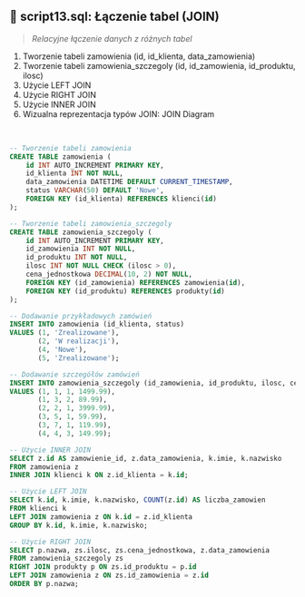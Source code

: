 ## 📝 script13.sql: Łączenie tabel (JOIN)

> *Relacyjne łączenie danych z różnych tabel*

1. Tworzenie tabeli zamowienia (id, id_klienta, data_zamowienia)
2. Tworzenie tabeli zamowienia_szczegoly (id, id_zamowienia, id_produktu, ilosc)
3. Użycie LEFT JOIN
4. Użycie RIGHT JOIN
5. Użycie INNER JOIN
6. Wizualna reprezentacja typów JOIN:
JOIN Diagram
<br>

``` sql
-- Tworzenie tabeli zamowienia
CREATE TABLE zamowienia (
    id INT AUTO_INCREMENT PRIMARY KEY,
    id_klienta INT NOT NULL,
    data_zamowienia DATETIME DEFAULT CURRENT_TIMESTAMP,
    status VARCHAR(50) DEFAULT 'Nowe',
    FOREIGN KEY (id_klienta) REFERENCES klienci(id)
);

-- Tworzenie tabeli zamowienia_szczegoly
CREATE TABLE zamowienia_szczegoly (
    id INT AUTO_INCREMENT PRIMARY KEY,
    id_zamowienia INT NOT NULL,
    id_produktu INT NOT NULL,
    ilosc INT NOT NULL CHECK (ilosc > 0),
    cena_jednostkowa DECIMAL(10, 2) NOT NULL,
    FOREIGN KEY (id_zamowienia) REFERENCES zamowienia(id),
    FOREIGN KEY (id_produktu) REFERENCES produkty(id)
);

-- Dodawanie przykładowych zamówień
INSERT INTO zamowienia (id_klienta, status)
VALUES (1, 'Zrealizowane'),
       (2, 'W realizacji'),
       (4, 'Nowe'),
       (5, 'Zrealizowane');

-- Dodawanie szczegółów zamówień
INSERT INTO zamowienia_szczegoly (id_zamowienia, id_produktu, ilosc, cena_jednostkowa)
VALUES (1, 1, 1, 1499.99),
       (1, 3, 2, 89.99),
       (2, 2, 1, 3999.99),
       (3, 5, 1, 59.99),
       (3, 7, 1, 119.99),
       (4, 4, 3, 149.99);

-- Użycie INNER JOIN
SELECT z.id AS zamowienie_id, z.data_zamowienia, k.imie, k.nazwisko
FROM zamowienia z
INNER JOIN klienci k ON z.id_klienta = k.id;

-- Użycie LEFT JOIN
SELECT k.id, k.imie, k.nazwisko, COUNT(z.id) AS liczba_zamowien
FROM klienci k
LEFT JOIN zamowienia z ON k.id = z.id_klienta
GROUP BY k.id, k.imie, k.nazwisko;

-- Użycie RIGHT JOIN
SELECT p.nazwa, zs.ilosc, zs.cena_jednostkowa, z.data_zamowienia
FROM zamowienia_szczegoly zs
RIGHT JOIN produkty p ON zs.id_produktu = p.id
LEFT JOIN zamowienia z ON zs.id_zamowienia = z.id
ORDER BY p.nazwa;
```

